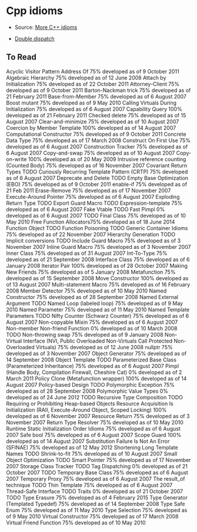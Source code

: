 # Cpp idioms
- Source: [More C++ idioms](https://en.wikibooks.org/wiki/More_C%2B%2B_Idioms)

- [Double dispatch](notes/double_dispatch.md)


## To Read

Acyclic Visitor Pattern
Address Of 75% developed  as of 9 October 2011
Algebraic Hierarchy 75% developed  as of 12 June 2008
Attach by Initialization 75% developed  as of 22 October 2011
Attorney-Client 75% developed  as of 9 October 2011
Barton-Nackman trick 75% developed  as of 21 February 2011
Base-from-Member 75% developed  as of 6 August 2007
Boost mutant 75% developed  as of 9 May 2010
Calling Virtuals During Initialization 75% developed  as of 6 August 2007
Capability Query 100% developed  as of 21 February 2011
Checked delete 75% developed  as of 15 August 2007
Clear-and-minimize 75% developed  as of 10 August 2007
Coercion by Member Template 100% developed  as of 14 August 2007
Computational Constructor 75% developed  as of 9 October 2011
Concrete Data Type 75% developed  as of 17 March 2008
Construct On First Use 75% developed  as of 6 August 2007
Construction Tracker 75% developed  as of 6 August 2007
Copy-and-swap 75% developed  as of 10 August 2007
Copy-on-write 100% developed  as of 20 May 2009
Intrusive reference counting (Counted Body) 75% developed  as of 16 November 2007
Covariant Return Types TODO
Curiously Recurring Template Pattern (CRTP) 75% developed  as of 6 August 2007
Deprecate and Delete TODO
Empty Base Optimization (EBO) 75% developed  as of 9 October 2011
enable-if 75% developed  as of 21 Feb 2011
Erase-Remove 75% developed  as of 17 November 2007
Execute-Around Pointer 75% developed  as of 6 August 2007
Exploding Return Type TODO
Export Guard Macro TODO
Expression-template 75% developed  as of 6 August 2007
Fake Vtable TODO
Fast Pimpl 0% developed  as of 6 August 2007 TODO
Final Class 75% developed  as of 10 May 2010
Free Function Allocators75% developed  as of 18 June 2014
Function Object TODO
Function Poisoning TODO
Generic Container Idioms 75% developed  as of 22 November 2007
Hierarchy Generation TODO
Implicit conversions TODO
Include Guard Macro 75% developed  as of 3 November 2007
Inline Guard Macro 75% developed  as of 3 November 2007
Inner Class 75% developed  as of 31 August 2007
Int-To-Type 75% developed  as of 21 September 2008
Interface Class 75% developed  as of 6 January 2008
Iterator Pair 100% developed  as of 28 October 2007
Making New Friends 75% developed  as of 5 January 2008
Metafunction 75% developed  as of 15 September 2008
Move Constructor 100% developed  as of 13 August 2007
Multi-statement Macro 75% developed  as of 16 February 2008
Member Detector 75% developed  as of 10 May 2010
Named Constructor 75% developed  as of 28 September 2008
Named External Argument TODO
Named Loop (labeled loop) 75% developed  as of 9 May 2010
Named Parameter 75% developed  as of 11 May 2010
Named Template Parameters TODO
Nifty Counter (Schwarz Counter) 75% developed  as of 6 August 2007
Non-copyable Mixin 75% developed  as of 6 August 2007
Non-member Non-friend Function 0% developed  as of 10 March 2008 TODO
Non-throwing swap 75% developed  as of 9 January 2008
Non-Virtual Interface (NVI, Public Overloaded Non-Virtuals Call Protected Non-Overloaded Virtuals) 75% developed  as of 12 June 2008
nullptr 75% developed  as of 3 November 2007
Object Generator 75% developed  as of 14 September 2008
Object Template TODO
Parameterized Base Class (Parameterized Inheritance) 75% developed  as of 6 August 2007
Pimpl (Handle Body, Compilation Firewall, Cheshire Cat) 0% developed  as of 2 March 2011
Policy Clone (Metafunction wrapper) 100% developed  as of 14 August 2007
Policy-based Design TODO
Polymorphic Exception 75% developed  as of 28 September 2008
Polymorphic Value Types 0% developed  as of 24 June 2012 TODO
Recursive Type Composition TODO
Requiring or Prohibiting Heap-based Objects
Resource Acquisition Is Initialization (RAII, Execute-Around Object, Scoped Locking) 100% developed  as of 6 November 2007
Resource Return 75% developed  as of 3 November 2007
Return Type Resolver 75% developed  as of 10 May 2010
Runtime Static Initialization Order Idioms 75% developed  as of 6 August 2007
Safe bool 75% developed  as of 6 August 2007
Scope Guard 100% developed  as of 14 August 2007
Substitution Failure Is Not An Error (SFINAE) 75% developed  as of 12 May 2012
Shortening Long Template Names TODO
Shrink-to-fit 75% developed  as of 10 August 2007
Small Object Optimization TODO
Smart Pointer 75% developed  as of 17 November 2007
Storage Class Tracker TODO
Tag Dispatching 0% developed  as of 21 October 2007 TODO
Temporary Base Class 75% developed  as of 6 August 2007
Temporary Proxy 75% developed  as of 6 August 2007
The result_of technique TODO
Thin Template 75% developed  as of 6 August 2007
Thread-Safe Interface TODO
Traits 0% developed  as of 21 October 2007 TODO
Type Erasure 75% developed  as of 4 February 2015
Type Generator (Templated Typedef) 75% developed  as of 14 September 2008
Type Safe Enum 75% developed  as of 11 May 2010
Type Selection 75% developed  as of 9 May 2010
Virtual Constructor 75% developed  as of 17 March 2008
Virtual Friend Function 75% developed  as of 10 May 2010